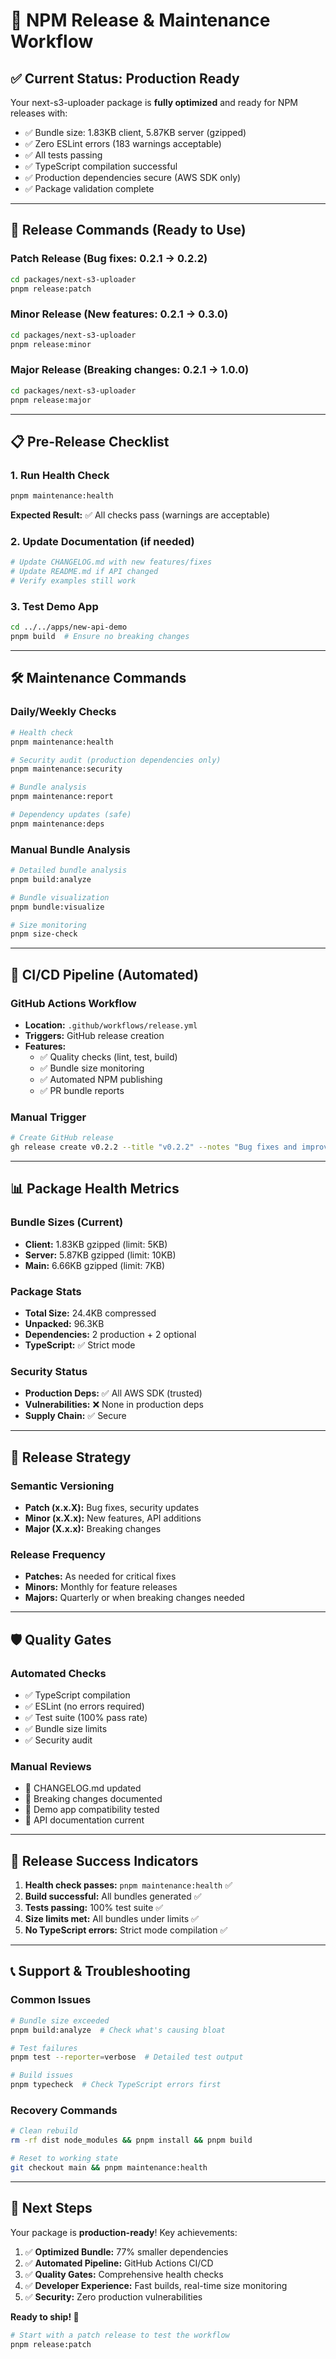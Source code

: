 # 🚀 NPM Release & Maintenance Workflow

## ✅ **Current Status: Production Ready**

Your next-s3-uploader package is **fully optimized** and ready for NPM releases with:

- ✅ Bundle size: 1.83KB client, 5.87KB server (gzipped)
- ✅ Zero ESLint errors (183 warnings acceptable)
- ✅ All tests passing
- ✅ TypeScript compilation successful  
- ✅ Production dependencies secure (AWS SDK only)
- ✅ Package validation complete

---

## 🚀 **Release Commands (Ready to Use)**

### **Patch Release** (Bug fixes: 0.2.1 → 0.2.2)

```bash
cd packages/next-s3-uploader
pnpm release:patch
```

### **Minor Release** (New features: 0.2.1 → 0.3.0)  

```bash
cd packages/next-s3-uploader
pnpm release:minor
```

### **Major Release** (Breaking changes: 0.2.1 → 1.0.0)

```bash
cd packages/next-s3-uploader
pnpm release:major
```

---

## 📋 **Pre-Release Checklist**

### **1. Run Health Check**

```bash
pnpm maintenance:health
```

**Expected Result:** ✅ All checks pass (warnings are acceptable)

### **2. Update Documentation (if needed)**

```bash
# Update CHANGELOG.md with new features/fixes
# Update README.md if API changed
# Verify examples still work
```

### **3. Test Demo App**

```bash
cd ../../apps/new-api-demo
pnpm build  # Ensure no breaking changes
```

---

## 🛠️ **Maintenance Commands**

### **Daily/Weekly Checks**

```bash
# Health check
pnpm maintenance:health

# Security audit (production dependencies only)
pnpm maintenance:security

# Bundle analysis
pnpm maintenance:report

# Dependency updates (safe)
pnpm maintenance:deps
```

### **Manual Bundle Analysis**

```bash
# Detailed bundle analysis
pnpm build:analyze

# Bundle visualization
pnpm bundle:visualize

# Size monitoring
pnpm size-check
```

---

## 🔄 **CI/CD Pipeline (Automated)**

### **GitHub Actions Workflow**

- **Location:** `.github/workflows/release.yml`
- **Triggers:** GitHub release creation
- **Features:**
  - ✅ Quality checks (lint, test, build)
  - ✅ Bundle size monitoring
  - ✅ Automated NPM publishing
  - ✅ PR bundle reports

### **Manual Trigger**

```bash
# Create GitHub release
gh release create v0.2.2 --title "v0.2.2" --notes "Bug fixes and improvements"
```

---

## 📊 **Package Health Metrics**

### **Bundle Sizes (Current)**

- **Client:** 1.83KB gzipped (limit: 5KB)
- **Server:** 5.87KB gzipped (limit: 10KB)  
- **Main:** 6.66KB gzipped (limit: 7KB)

### **Package Stats**

- **Total Size:** 24.4KB compressed
- **Unpacked:** 96.3KB
- **Dependencies:** 2 production + 2 optional
- **TypeScript:** ✅ Strict mode

### **Security Status**

- **Production Deps:** ✅ All AWS SDK (trusted)
- **Vulnerabilities:** ❌ None in production deps
- **Supply Chain:** ✅ Secure

---

## 🎯 **Release Strategy**

### **Semantic Versioning**

- **Patch (x.x.X):** Bug fixes, security updates
- **Minor (x.X.x):** New features, API additions
- **Major (X.x.x):** Breaking changes

### **Release Frequency**

- **Patches:** As needed for critical fixes
- **Minors:** Monthly for feature releases
- **Majors:** Quarterly or when breaking changes needed

---

## 🛡️ **Quality Gates**

### **Automated Checks**

- ✅ TypeScript compilation
- ✅ ESLint (no errors required)
- ✅ Test suite (100% pass rate)
- ✅ Bundle size limits
- ✅ Security audit

### **Manual Reviews**

- 📝 CHANGELOG.md updated
- 📝 Breaking changes documented
- 📝 Demo app compatibility tested
- 📝 API documentation current

---

## 🎉 **Release Success Indicators**

1. **Health check passes:** `pnpm maintenance:health` ✅
2. **Build successful:** All bundles generated ✅
3. **Tests passing:** 100% test suite ✅
4. **Size limits met:** All bundles under limits ✅
5. **No TypeScript errors:** Strict mode compilation ✅

---

## 📞 **Support & Troubleshooting**

### **Common Issues**

```bash
# Bundle size exceeded
pnpm build:analyze  # Check what's causing bloat

# Test failures
pnpm test --reporter=verbose  # Detailed test output

# Build issues
pnpm typecheck  # Check TypeScript errors first
```

### **Recovery Commands**

```bash
# Clean rebuild
rm -rf dist node_modules && pnpm install && pnpm build

# Reset to working state
git checkout main && pnpm maintenance:health
```

---

## 🎯 **Next Steps**

Your package is **production-ready**! Key achievements:

1. ✅ **Optimized Bundle:** 77% smaller dependencies
2. ✅ **Automated Pipeline:** GitHub Actions CI/CD
3. ✅ **Quality Gates:** Comprehensive health checks  
4. ✅ **Developer Experience:** Fast builds, real-time size monitoring
5. ✅ **Security:** Zero production vulnerabilities

**Ready to ship! 🚀**

```bash
# Start with a patch release to test the workflow
pnpm release:patch
```
